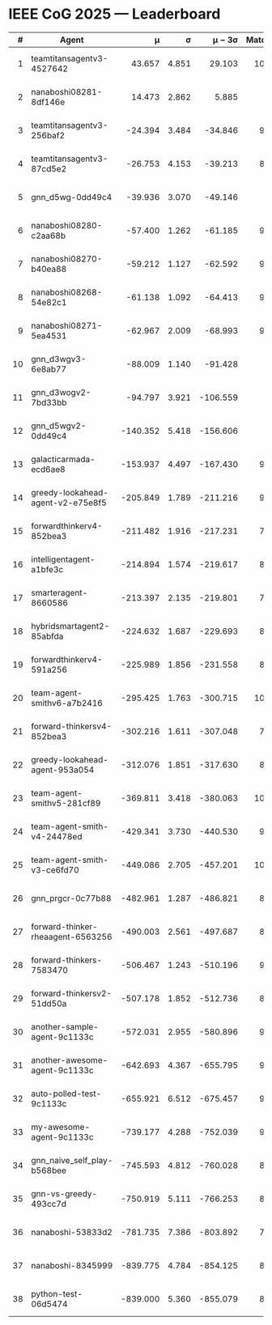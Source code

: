 # IEEE CoG 2025 — Leaderboard

| # | Agent | μ | σ | μ − 3σ | Matches | Updated |
|---:|---|---:|---:|---:|---:|---|
| 1 | teamtitansagentv3-4527642 | 43.657 | 4.851 | 29.103 | 10056 | 2025-08-31 06:27 |
| 2 | nanaboshi08281-8df146e | 14.473 | 2.862 | 5.885 | 376 | 2025-08-31 06:27 |
| 3 | teamtitansagentv3-256baf2 | -24.394 | 3.484 | -34.846 | 9894 | 2025-08-31 06:27 |
| 4 | teamtitansagentv3-87cd5e2 | -26.753 | 4.153 | -39.213 | 8978 | 2025-08-31 06:27 |
| 5 | gnn_d5wg-0dd49c4 | -39.936 | 3.070 | -49.146 | 200 | 2025-08-31 06:27 |
| 6 | nanaboshi08280-c2aa68b | -57.400 | 1.262 | -61.185 | 9258 | 2025-08-31 06:27 |
| 7 | nanaboshi08270-b40ea88 | -59.212 | 1.127 | -62.592 | 9820 | 2025-08-31 06:27 |
| 8 | nanaboshi08268-54e82c1 | -61.138 | 1.092 | -64.413 | 9400 | 2025-08-31 06:27 |
| 9 | nanaboshi08271-5ea4531 | -62.967 | 2.009 | -68.993 | 9998 | 2025-08-31 06:27 |
| 10 | gnn_d3wgv3-6e8ab77 | -88.009 | 1.140 | -91.428 | 258 | 2025-08-31 06:27 |
| 11 | gnn_d3wogv2-7bd33bb | -94.797 | 3.921 | -106.559 | 414 | 2025-08-31 06:27 |
| 12 | gnn_d5wgv2-0dd49c4 | -140.352 | 5.418 | -156.606 | 306 | 2025-08-31 06:27 |
| 13 | galacticarmada-ecd6ae8 | -153.937 | 4.497 | -167.430 | 9180 | 2025-08-31 06:27 |
| 14 | greedy-lookahead-agent-v2-e75e8f5 | -205.849 | 1.789 | -211.216 | 9910 | 2025-08-31 06:27 |
| 15 | forwardthinkerv4-852bea3 | -211.482 | 1.916 | -217.231 | 7861 | 2025-08-31 06:27 |
| 16 | intelligentagent-a1bfe3c | -214.894 | 1.574 | -219.617 | 8141 | 2025-08-31 06:27 |
| 17 | smarteragent-8660586 | -213.397 | 2.135 | -219.801 | 7941 | 2025-08-31 06:27 |
| 18 | hybridsmartagent2-85abfda | -224.632 | 1.687 | -229.693 | 8433 | 2025-08-31 06:27 |
| 19 | forwardthinkerv4-591a256 | -225.989 | 1.856 | -231.558 | 8164 | 2025-08-31 06:27 |
| 20 | team-agent-smithv6-a7b2416 | -295.425 | 1.763 | -300.715 | 10120 | 2025-08-31 06:27 |
| 21 | forward-thinkersv4-852bea3 | -302.216 | 1.611 | -307.048 | 7820 | 2025-08-31 06:27 |
| 22 | greedy-lookahead-agent-953a054 | -312.076 | 1.851 | -317.630 | 8878 | 2025-08-31 06:27 |
| 23 | team-agent-smithv5-281cf89 | -369.811 | 3.418 | -380.063 | 10420 | 2025-08-31 06:27 |
| 24 | team-agent-smith-v4-24478ed | -429.341 | 3.730 | -440.530 | 9058 | 2025-08-31 06:27 |
| 25 | team-agent-smith-v3-ce6fd70 | -449.086 | 2.705 | -457.201 | 10798 | 2025-08-31 06:27 |
| 26 | gnn_prgcr-0c77b88 | -482.961 | 1.287 | -486.821 | 8870 | 2025-08-31 06:27 |
| 27 | forward-thinker-rheaagent-6563256 | -490.003 | 2.561 | -497.687 | 8404 | 2025-08-31 06:27 |
| 28 | forward-thinkers-7583470 | -506.467 | 1.243 | -510.196 | 9240 | 2025-08-31 06:27 |
| 29 | forward-thinkersv2-51dd50a | -507.178 | 1.852 | -512.736 | 8796 | 2025-08-31 06:27 |
| 30 | another-sample-agent-9c1133c | -572.031 | 2.955 | -580.896 | 9560 | 2025-08-31 06:27 |
| 31 | another-awesome-agent-9c1133c | -642.693 | 4.367 | -655.795 | 9080 | 2025-08-31 06:27 |
| 32 | auto-polled-test-9c1133c | -655.921 | 6.512 | -675.457 | 9620 | 2025-08-31 06:27 |
| 33 | my-awesome-agent-9c1133c | -739.177 | 4.288 | -752.039 | 9580 | 2025-08-31 06:27 |
| 34 | gnn_naive_self_play-b568bee | -745.593 | 4.812 | -760.028 | 8240 | 2025-08-31 06:27 |
| 35 | gnn-vs-greedy-493cc7d | -750.919 | 5.111 | -766.253 | 8520 | 2025-08-31 06:27 |
| 36 | nanaboshi-53833d2 | -781.735 | 7.386 | -803.892 | 7540 | 2025-08-31 06:27 |
| 37 | nanaboshi-8345999 | -839.775 | 4.784 | -854.125 | 8130 | 2025-08-31 06:27 |
| 38 | python-test-06d5474 | -839.000 | 5.360 | -855.079 | 8240 | 2025-08-31 06:27 |
